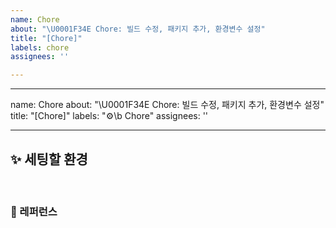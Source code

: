 ```yaml
---
name: Chore
about: "\U0001F34E Chore: 빌드 수정, 패키지 추가, 환경변수 설정"
title: "[Chore]"
labels: chore
assignees: ''

---
```


---
name: Chore
about: "\U0001F34E Chore: 빌드 수정, 패키지 추가, 환경변수 설정"
title: "[Chore]"
labels: "⚙️\b Chore"
assignees: ''

---

## ✨ 세팅할 환경

<br>

### 📕 레퍼런스